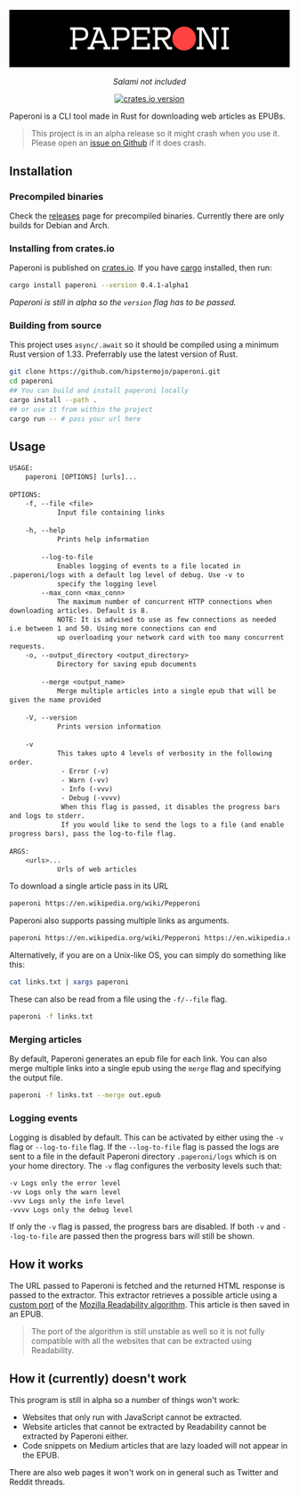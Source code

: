<p align="center"><img src="./paperoni-dark.png"></p>

<p align="center"><i>Salami not included</i></p>

<div align="center">
    <a href="https://crates.io/crates/paperoni">
        <img alt="crates.io version" src="https://img.shields.io/crates/v/paperoni.svg">
    </a>
</div>

Paperoni is a CLI tool made in Rust for downloading web articles as EPUBs.

> This project is in an alpha release so it might crash when you use it. Please open an [issue on Github](https://github.com/hipstermojo/paperoni/issues/new) if it does crash.

## Installation

### Precompiled binaries

Check the [releases](https://github.com/hipstermojo/paperoni/releases) page for precompiled binaries. Currently there are only builds for Debian and Arch.

### Installing from crates.io

Paperoni is published on [crates.io](https://crates.io). If you have [cargo](https://github.com/rust-lang/cargo) installed, then run:

```sh
cargo install paperoni --version 0.4.1-alpha1
```

_Paperoni is still in alpha so the `version` flag has to be passed._

### Building from source

This project uses `async/.await` so it should be compiled using a minimum Rust version of 1.33. Preferrably use the latest version of Rust.

```sh
git clone https://github.com/hipstermojo/paperoni.git
cd paperoni
## You can build and install paperoni locally
cargo install --path .
## or use it from within the project
cargo run -- # pass your url here
```

## Usage

```
USAGE:
    paperoni [OPTIONS] [urls]...

OPTIONS:
    -f, --file <file>                            
            Input file containing links

    -h, --help                                   
            Prints help information

        --log-to-file
            Enables logging of events to a file located in .paperoni/logs with a default log level of debug. Use -v to
            specify the logging level
        --max_conn <max_conn>
            The maximum number of concurrent HTTP connections when downloading articles. Default is 8.
            NOTE: It is advised to use as few connections as needed i.e between 1 and 50. Using more connections can end
            up overloading your network card with too many concurrent requests.
    -o, --output_directory <output_directory>    
            Directory for saving epub documents

        --merge <output_name>                    
            Merge multiple articles into a single epub that will be given the name provided

    -V, --version                                
            Prints version information

    -v
            This takes upto 4 levels of verbosity in the following order.
             - Error (-v)
             - Warn (-vv)
             - Info (-vvv)
             - Debug (-vvvv)
             When this flag is passed, it disables the progress bars and logs to stderr.
             If you would like to send the logs to a file (and enable progress bars), pass the log-to-file flag.

ARGS:
    <urls>...    
            Urls of web articles

```

To download a single article pass in its URL

```sh
paperoni https://en.wikipedia.org/wiki/Pepperoni
```

Paperoni also supports passing multiple links as arguments.

```sh
paperoni https://en.wikipedia.org/wiki/Pepperoni https://en.wikipedia.org/wiki/Salami
```

Alternatively, if you are on a Unix-like OS, you can simply do something like this:

```sh
cat links.txt | xargs paperoni
```

These can also be read from a file using the `-f/--file` flag.

```sh
paperoni -f links.txt
```

### Merging articles

By default, Paperoni generates an epub file for each link. You can also merge multiple links
into a single epub using the `merge` flag and specifying the output file.

```sh
paperoni -f links.txt --merge out.epub
```

### Logging events

Logging is disabled by default. This can be activated by either using the `-v` flag or `--log-to-file` flag. If the `--log-to-file` flag is passed the logs are sent to a file in the default Paperoni directory `.paperoni/logs` which is on your home directory. The `-v` flag configures the verbosity levels such that:

```
-v Logs only the error level
-vv Logs only the warn level
-vvv Logs only the info level
-vvvv Logs only the debug level
```

If only the `-v` flag is passed, the progress bars are disabled. If both `-v` and `--log-to-file` are passed then the progress bars will still be shown.

## How it works

The URL passed to Paperoni is fetched and the returned HTML response is passed to the extractor.
This extractor retrieves a possible article using a [custom port](https://github.com/hipstermojo/paperoni/blob/master/src/moz_readability/mod.rs) of the [Mozilla Readability algorithm](https://github.com/mozilla/readability). This article is then saved in an EPUB.

> The port of the algorithm is still unstable as well so it is not fully compatible with all the websites that can be extracted using Readability.

## How it (currently) doesn't work

This program is still in alpha so a number of things won't work:

- Websites that only run with JavaScript cannot be extracted.
- Website articles that cannot be extracted by Readability cannot be extracted by Paperoni either.
- Code snippets on Medium articles that are lazy loaded will not appear in the EPUB.

There are also web pages it won't work on in general such as Twitter and Reddit threads.
